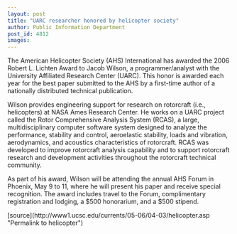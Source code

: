 ```yaml
---
layout: post
title: "UARC researcher honored by helicopter society"
author: Public Information Department
post_id: 4812
images:
---
```


<a name="content" id="content"></a>
<p>
  The American Helicopter Society (AHS) International has awarded the 2006 Robert L. Lichten Award to Jacob Wilson, a programmer/analyst with the University Affiliated Research Center (UARC). This honor is awarded each year for the best paper submitted to the AHS by a first-time author of a nationally distributed technical publication.
</p>
<p>
  Wilson provides engineering support for research on rotorcraft (i.e., helicopters) at NASA Ames Research Center. He works on a UARC project called the Rotor Comprehensive Analysis System (RCAS), a large, multidisciplinary computer software system designed to analyze the performance, stability and control, aeroelastic stability, loads and vibration, aerodynamics, and acoustics characteristics of rotorcraft. RCAS was developed to improve rotorcraft analysis capability and to support rotorcraft research and development activities throughout the rotorcraft technical community.
</p>
<p>
  As part of his award, Wilson will be attending the annual AHS Forum in Phoenix, May 9 to 11, where he will present his paper and receive special recognition. The award includes travel to the Forum, complimentary registration and lodging, a $500 honorarium, and a $500 stipend.<br>
</p>
[source](http://www1.ucsc.edu/currents/05-06/04-03/helicopter.asp "Permalink to helicopter")
